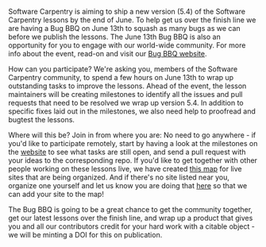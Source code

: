 Software Carpentry is aiming to ship a new version (5.4) of the Software Carpentry lessons 
by the end of June. To help get us over the finish line we are having a Bug BBQ on June 
13th to squash as many bugs as we can before we publish the lessons. The June 13th Bug BBQ 
is also an opportunity for you to engage with our world-wide community. For more info 
about the event, read-on and visit our [Bug BBQ website](http://billmills.github.io/SWC-bug-bbq/).

How can you participate? We're asking you, members of the Software Carpentry community, to 
spend a few hours on June 13th to wrap up outstanding tasks to improve the lessons. Ahead 
of the event, the lesson maintainers will be creating milestones to identify all the 
issues and pull requests that need to be resolved we wrap up version 5.4. In addition to 
specific fixes laid out in the milestones, we also need help to proofread and bugtest the 
lessons.  

Where will this be? Join in from where you are: No need to go anywhere - if you'd like to 
participate remotely, start by having a look at the milestones on the [website](http://billmills.github.io/SWC-bug-bbq/) 
to see what tasks are still open, and send a pull request with your ideas to the 
corresponding repo. If you'd like to get together with other people working on these 
lessons live, we have created [this map](LINK_TO_MAP_ON_WEBSITE) for live sites that are 
being organized. And if there's no site listed near you, organize one yourself and let us 
know you are doing that [here](https://github.com/BillMills/SWC-bug-bbq/issues) so that we 
can add your site to the map!  	

The Bug BBQ is going to be a great chance to get the community together, get our latest 
lessons over the finish line, and wrap up a product that gives you and all our contributors 
credit for your hard work with a citable object - we will be minting a DOI for this on 
publication. 